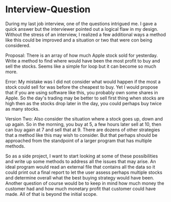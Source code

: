 # Interview-Question
During my last job interview, one of the questions intrigued me.  I gave a quick answer but the interviewer pointed out a logical flaw in my design.  Without the stress of an interview, I realized a few additional ways a method like this could be improved and a situation or two that were con being considered.

Proposal:  There is an array of how much Apple stock sold for yesterday.  Write a method to find where would have been the most profit to buy and sell the stocks.  Seems like a simple for loop but it can become so much more.

Error:  My mistake was I did not consider what would happen if the most a stock could sell for was before the cheapest to buy.  Yet I would propose that if you are using software like this, you probably own some shares in Apple.  So the day's trading may be better to sell first thing when stocks are high then as the stocks drop later in the day, you could perhaps buy twice as many stocks.

Version Two: Also consider the situation where a stock goes up, down and up again.  So in the morning, you buy at 5, a few hours later sell at 10, then can buy again at 7 and sell that at 9.  There are dozens of other strategies that a method like this may wish to consider.  But that perhaps should be approached from the standpoint of a larger program that has multiple methods.


So as a side project, I want to start looking at some of these possibilities and write up some methods to address all the issues that may arise.  An ideal program would read an external file that contains all the data so it could print out a final report to let the user assess perhaps multiple stocks and determine overall what the best buying strategy would have been.  Another question of course would be to keep in mind how much money the customer had and how much monetary profit that customer could have made.  All of that is beyond the initial scope.
